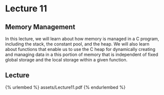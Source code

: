 # Lecture 11            



















## Memory Management              




     

In this lecture, we will learn about how memory is managed in a C program, including the stack, the constant pool, and the heap. We will also learn about functions that enable us to use the C heap for dynamically creating and managing data in a this portion of memory that is independent of fixed global storage and the local storage within a given function.     





















## Lecture      

{% urlembed %}
assets/Lecture11.pdf
{% endurlembed %}      


















